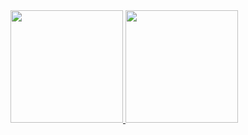 <div>
<a href="https://github.com/ricardonunes-la">
<img height="180em"src=https://github-readme-stats.vercel.app/api?username=ricardonunes-la&show_icons=true&theme=transparent />
<img height="180em"src=[![Top Langs](https://github-readme-stats.vercel.app/api/top-langs/?username=anuraghazra&layout=donut)](https://github.com/anuraghazra/github-readme-stats) />
</div>



